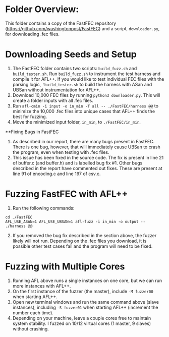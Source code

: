 # Folder Overview:
This folder contains a copy of the FastFEC repository (https://github.com/washingtonpost/FastFEC) and a script, `downloader.py`, for downloading .fec files. 

# Downloading Seeds and Setup 
1. The FastFEC folder contains two scripts: `build_fuzz.sh` and `build_tester.sh`. Run `build_fuzz.sh` to instrument the test harness and compile it for AFL++. If you would like to test individual FEC files with the parsing logic, `'build_tester.sh` to build the harness with ASan and UBSan without instrumentation for AFL++.
2. Download 10,000 FEC files by running `python3 downloader.py`. This will create a folder inputs with all .fec files.
3. Run `afl-cmin -i input -o in_min -T all -- ./FastFEC/harness @@` to minimize the 10,000 .fec files into unique cases that AFL++ finds the best for fuzzing.
4. Move the minimized input folder, `in_min`, to `./FastFEC/in_min`.

**Fixing Bugs in FastFEC 
1. As described in our report, there are many bugs present in FastFEC. There is one bug, however, that will immediately cause UBSan to crash the program, even when testing with .fec files. 
2. This issue has been fixed in the source code. The fix is present in line 21 of buffer.c (and buffer.h) and is labelled bug fix #1. Other bugs described in the report have commented out fixes. These are present at line 91 of encoding.c and line 197 of csv.c.

# Fuzzing FastFEC with AFL++ 
1. Run the following commands:
```
cd ./FastFEC
AFL_USE_ASAN=1 AFL_USE_UBSAN=1 afl-fuzz -i in_min -o output -- ./harness @@
```
2. If you removed the bug fix described in the section above, the fuzzer likely will not run. Depending on the .fec files you download, it is possible other test cases fail and the program will need to be fixed.

# Fuzzing with Multiple Cores
1. Running AFL above runs a single instances on one core, but we can run more instances with AFL++.
2. On the first instance of the fuzzer (the master), include `-M fuzzer00` when starting AFL++.
3. Open new terminal windows and run the same command above (slave instances), including `-S fuzzer01` when starting AFL++ (increment the number each time).
4. Depending on your machine, leave a couple cores free to maintain system stability. I fuzzed on 10/12 virtual cores (1 master, 9 slaves) without crashing.
